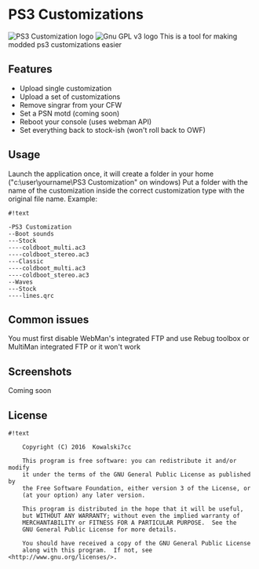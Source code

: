 # PS3 Customizations #
![PS3 Customization logo](https://bitbucket.org/repo/LzBMnK/images/3272281403-PS3_Customization-01.png)
![Gnu GPL v3 logo](https://www.gnu.org/graphics/gplv3-127x51.png)
This is a tool for making modded ps3 customizations easier

## Features ##
* Upload single customization
* Upload a set of customizations
* Remove singrar from your CFW
* Set a PSN motd (coming soon)
* Reboot your console (uses webman API)
* Set everything back to stock-ish (won't roll back to OWF)

## Usage ##
Launch the application once, it will create a folder in your home ("c:\user\yourname\PS3 Customization" on windows)
Put a folder with the name of the customization inside the correct customization type with the original file name.
Example:

```
#!text

-PS3 Customization
--Boot sounds
---Stock
----coldboot_multi.ac3
----coldboot_stereo.ac3
---Classic
----coldboot_multi.ac3
----coldboot_stereo.ac3
--Waves
---Stock
----lines.qrc
```

## Common issues ##
You must first disable WebMan's integrated FTP and use Rebug toolbox or MultiMan integrated FTP or it won't work

## Screenshots ##
Coming soon

## License ##

```
#!text

    Copyright (C) 2016  Kowalski7cc

    This program is free software: you can redistribute it and/or modify
    it under the terms of the GNU General Public License as published by
    the Free Software Foundation, either version 3 of the License, or
    (at your option) any later version.

    This program is distributed in the hope that it will be useful,
    but WITHOUT ANY WARRANTY; without even the implied warranty of
    MERCHANTABILITY or FITNESS FOR A PARTICULAR PURPOSE.  See the
    GNU General Public License for more details.

    You should have received a copy of the GNU General Public License
    along with this program.  If not, see <http://www.gnu.org/licenses/>.
```